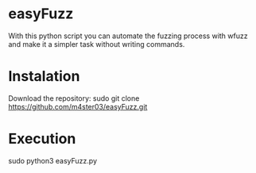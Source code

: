 # easyFuzz
With this python script you can automate the fuzzing process with wfuzz and make it a simpler task without writing commands.
# Instalation
Download the repository: sudo git clone https://github.com/m4ster03/easyFuzz.git
# Execution
sudo python3 easyFuzz.py
